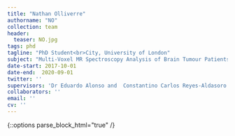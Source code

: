 ```yaml
---
title: "Nathan Olliverre"
authorname: "NO"
collection: team
header:
  teaser: NO.jpg
tags: phd
tagline: "PhD Student<br>City, University of London"
subject: "Multi-Voxel MR Spectroscopy Analysis of Brain Tumour Patients"
date-start: 2017-10-01
date-end:  2020-09-01
twitter: ''
supervisors: 'Dr Eduardo Alonso and  Constantino Carlos Reyes-Aldasoro'
collaborators: ''
email: ''
cv: ''
---
```

{::options parse_block_html="true" /}

<p align= "justify">
